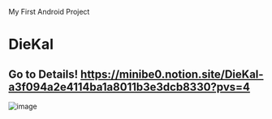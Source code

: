 My First Android Project

# DieKal

Go to Details!
https://minibe0.notion.site/DieKal-a3f094a2e4114ba1a8011b3e3dcb8330?pvs=4
---

![image](https://github.com/minibe0/DieKal/assets/61962925/2f485f31-05f4-4ba4-8159-8bc703cbb922)

